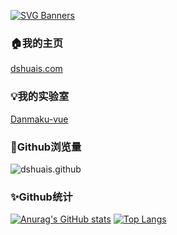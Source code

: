 [![SVG Banners](https://svg-banners.vercel.app/api?type=origin&text1=Welcome&width=800&height=300)](https://github.com/Akshay090/svg-banners)

### 🏠我的主页

[dshuais.com](https://www.dshuais.com)

### 💡我的实验室

[Danmaku-vue](https://danmaku-vue.dshuais.com/)

### 🌴Github浏览量

![dshuais.github](https://count.getloli.com/get/@dshuais.github)

### ✨Github统计

[![Anurag's GitHub stats](https://github-readme-stats.vercel.app/api?username=dshuais&show_icons=true&theme=buefy&hide_title=true&bg_color=0,00C9FF,92FE9D)](https://github.com/anuraghazra/github-readme-stats)
[![Top Langs](https://github-readme-stats.vercel.app/api/top-langs/?username=dshuais&layout=compact&bg_color=0,92FE9D,00C9FF)](https://github.com/anuraghazra/github-readme-stats)

<!--
**dshuais/dshuais** is a ✨ _special_ ✨ repository because its `README.md` (this file) appears on your GitHub profile.

Here are some ideas to get you started:

- 🔭 I’m currently working on ...
- 🌱 I’m currently learning ...
- 👯 I’m looking to collaborate on ...
- 🤔 I’m looking for help with ...
- 💬 Ask me about ...
- 📫 How to reach me: ...
- 😄 Pronouns: ...
- ⚡ Fun fact: ...
-->
